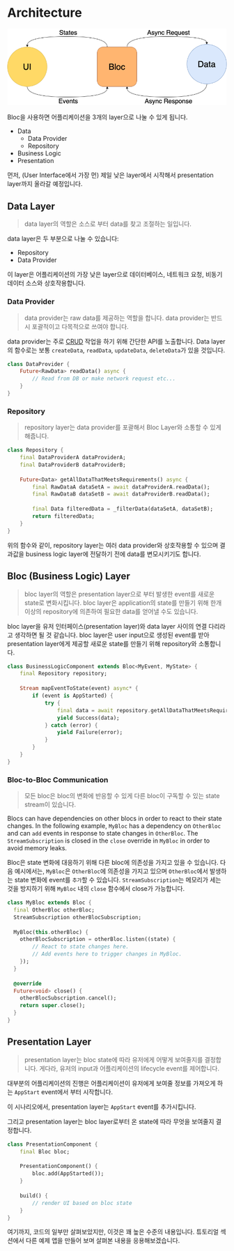 # Architecture

![Bloc 아키텍처](../assets/bloc_architecture.png)

Bloc을 사용하면 어플리케이션을 3개의 layer으로 나눌 수 있게 됩니다.

- Data
  - Data Provider
  - Repository
- Business Logic
- Presentation

먼저, (User Interface에서 가장 먼) 제일 낮은 layer에서 시작해서 presentation layer까지 올라갈 예정입니다.

## Data Layer

> data layer의 역할은 소스로 부터 data를 찾고 조절하는 일입니다.

data layer은 두 부분으로 나눌 수 있습니다:

- Repository
- Data Provider

이 layer은 어플리케이션의 가장 낮은 layer으로 데이터베이스, 네트워크 요청, 비동기 데이터 소스와 상호작용합니다.

### Data Provider

> data provider는 raw data를 제공하는 역할을 합니다. data provider는 반드시 포괄적이고 다목적으로 쓰여야 합니다.

data provider는 주로 [CRUD](https://en.wikipedia.org/wiki/Create,_read,_update_and_delete) 작업을 하기 위해 간단한 API를 노출합니다.
Data layer의 함수로는 보통 `createData`, `readData`, `updateData`, `deleteData`가 있을 것입니다.

```dart
class DataProvider {
    Future<RawData> readData() async {
        // Read from DB or make network request etc...
    }
}
```

### Repository

> repository layer는 data provider를 포괄해서 Bloc Layer와 소통할 수 있게 해줍니다.

```dart
class Repository {
    final DataProviderA dataProviderA;
    final DataProviderB dataProviderB;

    Future<Data> getAllDataThatMeetsRequirements() async {
        final RawDataA dataSetA = await dataProviderA.readData();
        final RawDataB dataSetB = await dataProviderB.readData();

        final Data filteredData = _filterData(dataSetA, dataSetB);
        return filteredData;
    }
}
```

위의 함수와 같이, repository layer는 여러 data provider와 상호작용할 수 있으며 결과값을 business logic layer에 전달하기 전에 data를 변모시키기도 합니다.

## Bloc (Business Logic) Layer

> bloc layer의 역할은 presentation layer으로 부터 발생한 event를 새로운 state로 변화시킵니다. bloc layer은 application의 state를 만들기 위해 한개 이상의 repository에 의존하여 필요한 data를 얻어낼 수도 있습니다.

bloc layer을 유저 인터페이스(presentation layer)와 data layer 사이의 연결 다리라고 생각하면 될 것 같습니다. bloc layer은 user input으로 생성된 event를 받아 presentation layer에게 제공할 새로운 state를 만들기 위해 repository와 소통합니다.

```dart
class BusinessLogicComponent extends Bloc<MyEvent, MyState> {
    final Repository repository;

    Stream mapEventToState(event) async* {
        if (event is AppStarted) {
            try {
                final data = await repository.getAllDataThatMeetsRequirements();
                yield Success(data);
            } catch (error) {
                yield Failure(error);
            }
        }
    }
}
```

### Bloc-to-Bloc Communication

> 모든 bloc은 bloc의 변화에 반응할 수 있게 다른 bloc이 구독할 수 있는 state stream이 있습니다.

Blocs can have dependencies on other blocs in order to react to their state changes. In the following example, `MyBloc` has a dependency on `OtherBloc` and can `add` events in response to state changes in `OtherBloc`. The `StreamSubscription` is closed in the `close` override in `MyBloc` in order to avoid memory leaks.

Bloc은 state 변화에 대응하기 위해 다른 bloc에 의존성을 가지고 있을 수 있습니다. 다음 예시에서는, `MyBloc`은 `OtherBloc`에 의존성을 가지고 있으며 `OtherBloc`에서 발생하는 state 변화에 event를 `추가`할 수 있습니다. `StreamSubscription`는 메모리가 세는 것을 방지하기 위해 `MyBloc` 내의 `close` 함수에서 close가 가능합니다.

```dart
class MyBloc extends Bloc {
  final OtherBloc otherBloc;
  StreamSubscription otherBlocSubscription;

  MyBloc(this.otherBloc) {
    otherBlocSubscription = otherBloc.listen((state) {
        // React to state changes here.
        // Add events here to trigger changes in MyBloc.
    });
  }

  @override
  Future<void> close() {
    otherBlocSubscription.cancel();
    return super.close();
  }
}
```

## Presentation Layer

> presentation layer는 bloc state에 따라 유저에게 어떻게 보여줄지를 결정합니다. 게다라, 유저의 input과 어플리케이션의 lifecycle event를 제어합니다.

대부분의 어플리케이션의 진행은 어플리케이션이 유저에게 보여줄 정보를 가져오게 하는 `AppStart` event에서 부터 시작합니다.

이 시나리오에서, presentation layer는 `AppStart` event를 추가시킵니다.

그리고 presentation layer는 bloc layer로부터 온 state에 따라 무엇을 보여줄지 결정합니다.

```dart
class PresentationComponent {
    final Bloc bloc;

    PresentationComponent() {
        bloc.add(AppStarted());
    }

    build() {
        // render UI based on bloc state
    }
}
```

여기까지, 코드의 일부만 살펴보았지만, 이것은 꽤 높은 수준의 내용입니다. 튜토리얼 섹션에서 다른 예제 앱을 만들어 보며 살펴본 내용을 응용해보겠습니다.